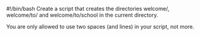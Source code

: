 #!/bin/bash
Create a script that creates the directories welcome/, welcome/to/ and welcome/to/school in the current directory.



You are only allowed to use two spaces (and lines) in your script, not more.
